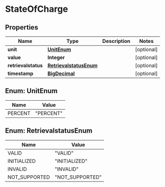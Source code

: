 
# StateOfCharge

## Properties
Name | Type | Description | Notes
------------ | ------------- | ------------- | -------------
**unit** | [**UnitEnum**](#UnitEnum) |  |  [optional]
**value** | **Integer** |  |  [optional]
**retrievalstatus** | [**RetrievalstatusEnum**](#RetrievalstatusEnum) |  |  [optional]
**timestamp** | [**BigDecimal**](BigDecimal.md) |  |  [optional]


<a name="UnitEnum"></a>
## Enum: UnitEnum
Name | Value
---- | -----
PERCENT | &quot;PERCENT&quot;


<a name="RetrievalstatusEnum"></a>
## Enum: RetrievalstatusEnum
Name | Value
---- | -----
VALID | &quot;VALID&quot;
INITIALIZED | &quot;INITIALIZED&quot;
INVALID | &quot;INVALID&quot;
NOT_SUPPORTED | &quot;NOT_SUPPORTED&quot;



